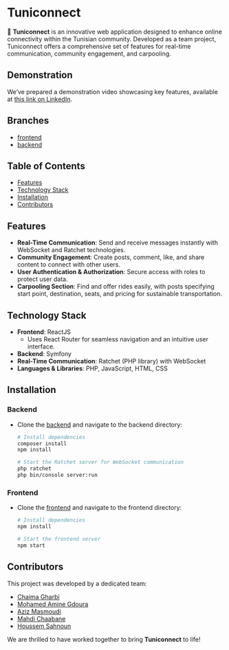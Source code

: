 # Tuniconnect

🚀 **Tuniconnect** is an innovative web application designed to enhance online connectivity within the Tunisian community. Developed as a team project, Tuniconnect offers a comprehensive set of features for real-time communication, community engagement, and carpooling.

## Demonstration

We’ve prepared a demonstration video showcasing key features, available at [this link on LinkedIn](https://www.linkedin.com/posts/mahdi-chaabane_react-reactjs-symfony-activity-7072158461911871488-Rdk5?utm_source=share&utm_medium=member_desktop).


## Branches
-  [frontend](https://github.com/SAHNOUN-HOUSSEM/social_network_app/tree/serveur-front) 
- [backend](https://github.com/SAHNOUN-HOUSSEM/social_network_app/tree/serveur-back)


## Table of Contents
- [Features](#features)
- [Technology Stack](#technology-stack)
- [Installation](#installation)
- [Contributors](#contributors)

## Features

- **Real-Time Communication**: Send and receive messages instantly with WebSocket and Ratchet technologies.
- **Community Engagement**: Create posts, comment, like, and share content to connect with other users.
- **User Authentication & Authorization**: Secure access with roles to protect user data.
- **Carpooling Section**: Find and offer rides easily, with posts specifying start point, destination, seats, and pricing for sustainable transportation.

## Technology Stack

- **Frontend**: ReactJS
  - Uses React Router for seamless navigation and an intuitive user interface.
- **Backend**: Symfony
- **Real-Time Communication**: Ratchet (PHP library) with WebSocket
- **Languages & Libraries**: PHP, JavaScript, HTML, CSS




## Installation

### Backend

- Clone the [backend](https://github.com/SAHNOUN-HOUSSEM/social_network_app/tree/serveur-back) and navigate to the backend directory:
  
  ```bash
  # Install dependencies
  composer install
  npm install
  
  # Start the Ratchet server for WebSocket communication
  php ratchet
  php bin/console server:run

### Frontend

- Clone the [frontend](https://github.com/SAHNOUN-HOUSSEM/social_network_app/tree/serveur-frontend) and navigate to the frontend directory:

  ```bash
  # Install dependencies
  npm install

  # Start the frontend server
  npm start


## Contributors

This project was developed by a dedicated team:

- [Chaima Gharbi](https://github.com/ChaimaGharbi)  
- [Mohamed Amine Gdoura](https://github.com/Medaminegdoura)
- [Aziz Masmoudi](https://github.com/azizmass)
- [Mahdi Chaabane](https://github.com/MahdiChaabane)
- [Houssem Sahnoun](#)

We are thrilled to have worked together to bring **Tuniconnect** to life!
